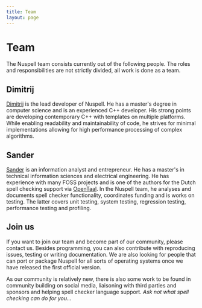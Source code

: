 ```yaml
---
title: Team
layout: page
---
```


# Team

The Nuspell team consists currently out of the following people. The roles and responsibilities are not strictly divided, all work is done as a team.


## Dimitrij

[Dimitrij](https://github.com/dimztimz) is the lead developer of Nuspell. He has a master's degree in computer science and is an experienced C++ developer. His strong points are developing contemporary C++ with templates on multiple platforms. While enabling readability and maintainability of code, he strives for minimal implementations allowing for high performance processing of complex algorithms.


## Sander

[Sander](https://www.linkedin.com/in/svgeloven/) is an information analyst and entrepreneur. He has a master's in technical information sciences and electrical engineering. He has experience with many FOSS projects and is one of the authors for the Dutch spell checking support via [OpenTaal](https://www.opentaal.org). In the Nuspell team, he analyses and documents spell checker functionality, coordinates funding and is works on testing. The latter covers unit testing, system testing, regression testing, performance testing and profiling.


## Join us

If you want to join our team and become part of our community, please contact us. Besides programming, you can also contribute with reproducing issues, testing or writing documentation. We are also looking for people that can port or package Nuspell for all sorts of operating systems once we have released the first official version.

As our community is relatively new, there is also some work to be found in community building on social media, liaisoning with third parties and sponsors and helping spell checker language support. *Ask not what spell checking can do for you...*
